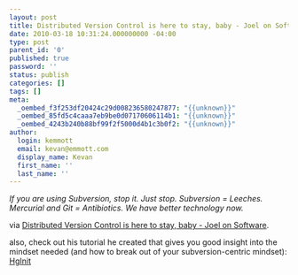 ```yaml
---
layout: post
title: Distributed Version Control is here to stay, baby - Joel on Software
date: 2010-03-18 10:31:24.000000000 -04:00
type: post
parent_id: '0'
published: true
password: ''
status: publish
categories: []
tags: []
meta:
  _oembed_f3f253df20424c29d008236580247877: "{{unknown}}"
  _oembed_85fd5c4caaa7eb9be0d07170606114b1: "{{unknown}}"
  _oembed_4243b240b88bf99f2f5000d4b1c3b0f2: "{{unknown}}"
author:
  login: kemmott
  email: kevan@emmott.com
  display_name: Kevan
  first_name: ''
  last_name: ''
---
```

<p><em>If you are using Subversion, stop it. Just stop. Subversion = Leeches. Mercurial and Git = Antibiotics. We have better technology now.</em></p>
<p>via <a href="http://www.joelonsoftware.com/items/2010/03/17.html">Distributed Version Control is here to stay, baby - Joel on Software</a>.</p>
<p>also, check out his tutorial he created that gives you good insight into the mindset needed (and how to break out of your subversion-centric mindset): <a href="http://hginit.com/">HgInit</a></p>
